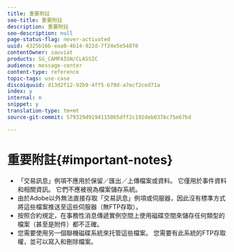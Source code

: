 ```yaml
---
title: 重要附註
seo-title: 重要附註
description: 重要附註
seo-description: null
page-status-flag: never-activated
uuid: 4325b16b-eaa8-4b14-922d-7f24e5e548f0
contentOwner: sauviat
products: SG_CAMPAIGN/CLASSIC
audience: message-center
content-type: reference
topic-tags: use-case
discoiquuid: d13d2f12-92b9-4ff5-b70d-a7ecf2ced71a
index: y
internal: n
snippet: y
translation-type: tm+mt
source-git-commit: 579329d9194115065dff2c192deb0376c75e67bd

---
```



# 重要附註{#important-notes}

* 「交易訊息」例項不應用於保留／匯出／上傳檔案或資料。 它僅用於事件資料和相關資訊。 它們不應被視為檔案儲存系統。
* 由於Adobe以外無法直接存取「交易訊息」例項或伺服器，因此沒有標準方式將這些檔案推送至這些伺服器（無FTP存取）。
* 按照合約規定，在事務性消息傳遞實例空間上使用磁碟空間來儲存任何類型的檔案（甚至是附件）都不正確。
* 您需要使用另一個聯機磁碟系統來托管這些檔案。 您需要有此系統的FTP存取權，並可以寫入和刪除檔案。

